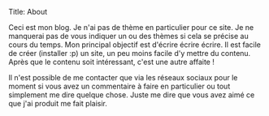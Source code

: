 Title: About

Ceci est mon blog. Je n'ai pas de thème en particulier pour ce site. Je ne 
manquerai pas de vous indiquer un ou des thèmes si cela se précise au cours 
du temps. Mon principal objectif est d'écrire écrire écrire. Il est facile 
de créer (installer :p) un site, un peu moins facile d'y mettre du contenu. 
Après que le contenu soit intéressant, c'est une autre affaite !

Il n'est possible de me contacter que via les réseaux sociaux pour le 
moment si vous avez un commentaire à faire en particulier ou tout 
simplement me dire quelque chose. Juste me dire que vous avez aimé ce que 
j'ai produit me fait plaisir.